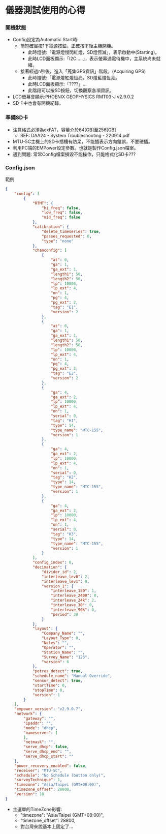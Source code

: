 # 儀器測試使用的心得

### 開機狀態
+ Config設定為Automatic Start時:
  + 簡短確實按1下電源按鈕，正確按下後主機開機。
    + 此時燈號:「電源燈慢閃紅燈，SD燈恆滅」，表示啟動中(Starting)。
    + 此時LCD面板顯示:「I2C.....」，表示螢幕通電待機中，主系統尚未就緒。
  + 接著經過n秒後，進入「蒐集GPS資訊」階段。(Acquiring GPS)
    + 此時燈號:「電源燈紅燈恆亮，SD燈藍燈恆亮。
    + 此時LCD面板顯示:「????」...
    + 此階段可以按SD按鈕，切換觀察各項資訊。
+ LCD螢幕會顯示:PHOENIX GEOPHYSICS RMT03-J v2.9.0.2
+ SD卡中也會有開機紀錄。

### 準備SD卡
+ 注意格式必須為exFAT，容量介於64[GB]至256[GB]
  + REF: DAA24 - System Troubleshooting - 220914.pdf
+ MTU-5C主機上的SD卡插槽有防呆，不能插表示方向錯誤，不要硬插。
+ 利用PC端的EMPower設定參數。也就是製作Config.json檔案。
+ 遇到問題: 常常Config檔案損毀不能操作，只能格式化SD卡???

### Config.json
範例
```json
{
    "config": [
        {
            "RTMT": {
                "hi_freq": false,
                "low_freq": false,
                "mid_freq": false
            },
            "calibration": {
                "delete_timeseries": true,
                "passes_requested": 0,
                "type": "none"
            },
            "chanconfig": [
                {
                    "at": 0,
                    "ga": 1,
                    "ga_ext": 1,
                    "length1": 50,
                    "length2": 50,
                    "lp": 10000,
                    "lp_ext": 4,
                    "on": 1,
                    "pg": 4,
                    "pg_ext": 2,
                    "tag": "E1",
                    "version": 2
                },
                {
                    "at": 0,
                    "ga": 1,
                    "ga_ext": 1,
                    "length1": 50,
                    "length2": 50,
                    "lp": 10000,
                    "lp_ext": 4,
                    "on": 1,
                    "pg": 4,
                    "pg_ext": 2,
                    "tag": "E2",
                    "version": 2
                },
                {
                    "ga": 4,
                    "ga_ext": 2,
                    "lp": 10000,
                    "lp_ext": 4,
                    "on": 1,
                    "serial": 0,
                    "tag": "H1",
                    "type": 14,
                    "type_name": "MTC-155",
                    "version": 1
                },
                {
                    "ga": 4,
                    "ga_ext": 2,
                    "lp": 10000,
                    "lp_ext": 4,
                    "on": 1,
                    "serial": 0,
                    "tag": "H2",
                    "type": 14,
                    "type_name": "MTC-155",
                    "version": 1
                },
                {
                    "ga": 4,
                    "ga_ext": 2,
                    "lp": 10000,
                    "lp_ext": 4,
                    "on": 1,
                    "serial": 0,
                    "tag": "H3",
                    "type": 14,
                    "type_name": "MTC-155",
                    "version": 1
                }
            ],
            "config_index": 0,
            "decimation": {
                "divider_id": 2,
                "interleave_lev0": 2,
                "interleave_lev1": 0,
                "version_1": {
                    "interleave_150": 1,
                    "interleave_2400": 0,
                    "interleave_24k": 2,
                    "interleave_30": 0,
                    "interleave_96k": 0,
                    "period": 30
                }
            },
            "layout": {
                "Company_Name": "",
                "Layout_Type": 0,
                "Notes": "",
                "Operator": "",
                "Station_Name": "",
                "Survey_Name": "123",
                "version": 6
            },
            "potres_detect": true,
            "schedule_name": "Manual Override",
            "sensor_detect": true,
            "startTime": 0,
            "stopTime": 0,
            "version": 1
        }
    ],
    "empower_version": "v2.9.0.7",
    "network": {
        "gateway": "",
        "ipaddr": "",
        "mode": "dhcp",
        "nameserver": [
        ],
        "netmask": "",
        "serve_dhcp": false,
        "serve_dhcp_end": "",
        "serve_dhcp_start": ""
    },
    "power_recovery_enabled": false,
    "receiver": "MTU-5C",
    "schedule": "No Schedule (button only)",
    "surveyTechnique": 1,
    "timezone": "Asia/Taipei (GMT+08:00)",
    "timezone_offset": 28800,
    "version": 18
}

```

+ 主選單的TimeZone影響:
  + "timezone": "Asia/Taipei (GMT+08:00)",
  + "timezone_offset": 28800, 
  + 對台灣來說基本上固定了...
